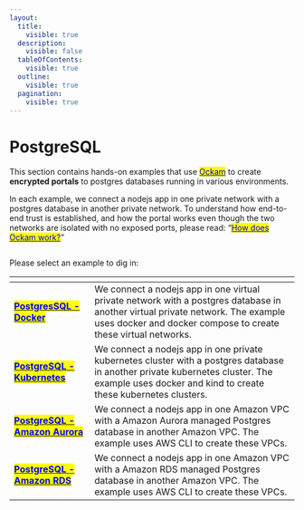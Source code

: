```yaml
---
layout:
  title:
    visible: true
  description:
    visible: false
  tableOfContents:
    visible: true
  outline:
    visible: true
  pagination:
    visible: true
---
```


# PostgreSQL

This section contains hands-on examples that use [<mark style="color:blue;">Ockam</mark>](../../../) to create **encrypted portals** to postgres databases running in various environments.

In each example, we connect a nodejs app in one private network with a postgres database in another private network. To understand how end-to-end trust is established, and how the portal works even though the two networks are isolated with no exposed ports, please read: “[<mark style="color:blue;">How does Ockam work?</mark>](../../../how-does-ockam-work.md)”

<figure><img src="../../../.gitbook/assets/Screenshot 2024-02-11 at 1.32.40 PM.png" alt=""><figcaption></figcaption></figure>

Please select an example to dig in:

<table data-card-size="large" data-view="cards"><thead><tr><th></th><th></th></tr></thead><tbody><tr><td><a href="docker.md"><mark style="color:blue;"><strong>PostgresSQL - Docker</strong></mark></a></td><td>We connect a nodejs app in one virtual private network with a postgres database in another virtual private network. The example uses docker and docker compose to create these virtual networks.</td></tr><tr><td><a href="kubernetes.md"><mark style="color:blue;"><strong>PostgreSQL - Kubernetes</strong></mark></a></td><td>We connect a nodejs app in one private kubernetes cluster with a postgres database in another private kubernetes cluster. The example uses docker and kind to create these kubernetes clusters.</td></tr><tr><td><a href="aurora.md"><mark style="color:blue;"><strong>PostgreSQL - Amazon Aurora</strong></mark></a></td><td>We connect a nodejs app in one Amazon VPC with a Amazon Aurora managed Postgres database in another Amazon VPC. The example uses AWS CLI to create these VPCs.</td></tr><tr><td><a href="rds.md"><mark style="color:blue;"><strong>PostgreSQL - Amazon RDS</strong></mark></a></td><td>We connect a nodejs app in one Amazon VPC with a Amazon RDS managed Postgres database in another Amazon VPC. The example uses AWS CLI to create these VPCs.</td></tr></tbody></table>
